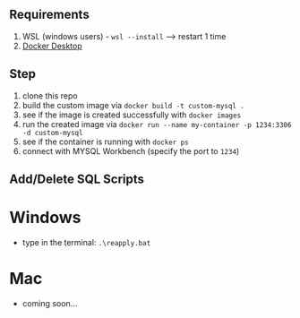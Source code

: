 ## Requirements

1. WSL (windows users) - `wsl --install` --> restart 1 time
2. [Docker Desktop](https://www.docker.com/products/docker-desktop/)

## Step

1. clone this repo
2. build the custom image via `docker build -t custom-mysql .`
3. see if the image is created successfully with `docker images`
4. run the created image via `docker run --name my-container -p 1234:3306 -d custom-mysql`
5. see if the container is running with `docker ps`
6. connect with MYSQL Workbench (specify the port to `1234`)

## Add/Delete SQL Scripts
# Windows
- type in the terminal:  `.\reapply.bat`
# Mac
- coming soon...